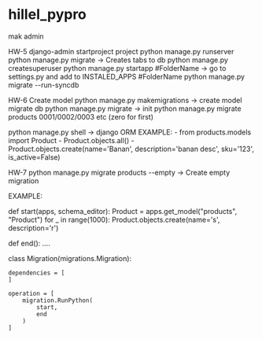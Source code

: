 # hillel_pypro

mak admin

HW-5
django-admin startproject project
python manage.py runserver
python manage.py migrate -> Creates tabs to db
python manage.py createsuperuser
python manage.py startapp #FolderName -> go to settings.py and add to INSTALED_APPS #FolderName
python manage.py migrate --run-syncdb

HW-6
Create model
python manage.py makemigrations -> create model migrate db
python manage.py migrate -> init
python manage.py migrate products 0001/0002/0003 etc (zero for first)

python manage.py shell -> django ORM
EXAMPLE:
    - from products.models import Product
    - Product.objects.all()
    - Product.objects.create(name='Banan', description='banan desc', sku='123', is_active=False)

HW-7
python manage.py migrate products --empty -> Create empty migration

EXAMPLE:

def start(apps, schema_editor):
    Product = apps.get_model("products", "Product")
    for _ in range(1000):
       Product.objects.create(name='s', description='r')


def end():
    ....


class Migration(migrations.Migration):

    dependencies = [
    ]

    operation = [
        migration.RunPython(
            start,
            end
        )
    ]

